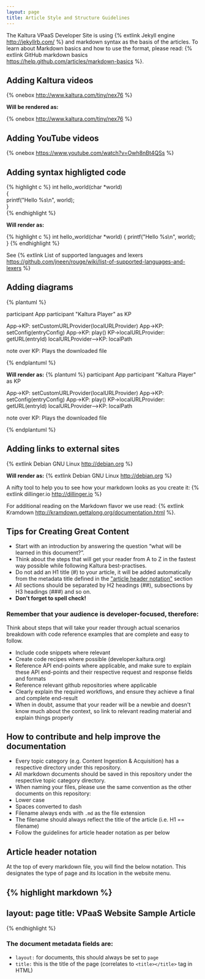 ```yaml
---
layout: page
title: Article Style and Structure Guidelines
---
```


The Kaltura VPaaS Developer Site is using {% extlink Jekyll engine http://jekyllrb.com/ %} and markdown syntax as the basis of the articles.
To learn about Markdown basics and how to use the format, please read: {% extlink GitHub markdown basics https://help.github.com/articles/markdown-basics %}.


## Adding Kaltura videos 
&#123;% onebox http://www.kaltura.com/tiny/nex76 %&#125;

**Will be rendered as:**


{% onebox http://www.kaltura.com/tiny/nex76 %}


## Adding YouTube videos 
&#123;% onebox https://www.youtube.com/watch?v=Owh8nBt4QSs %&#125;

## Adding syntax highligted code

&#123;% highlight c %&#125;
int hello_world(char *world)  
{  
    printf("Hello %s\n", world);  
}  
&#123;% endhighlight %&#125;

**Will render as:**

{% highlight c %}
int hello_world(char *world)
{
    printf("Hello %s\n", world);
}
{% endhighlight %}

See {% extlink List of supported languages and lexers https://github.com/jneen/rouge/wiki/list-of-supported-languages-and-lexers %}


## Adding diagrams
&#123;% plantuml %&#125;

participant App
participant "Kaltura Player" as KP

App->KP: setCustomURLProvider(localURLProvider)
App->KP: setConfig(entryConfig)
App->KP: play()
KP->localURLProvider: getURL(entryId)
localURLProvider-->KP: localPath

note over KP: Plays the downloaded file

&#123;% endplantuml %&#125;

**Will render as:**
{% plantuml %}
participant App
participant "Kaltura Player" as KP

App->KP: setCustomURLProvider(localURLProvider)
App->KP: setConfig(entryConfig)
App->KP: play()
KP->localURLProvider: getURL(entryId)
localURLProvider-->KP: localPath

note over KP: Plays the downloaded file

{% endplantuml %}

## Adding links to external sites
&#123;% extlink Debian GNU Linux http://debian.org %&#125;

**Will render as:**
{% extlink Debian GNU Linux http://debian.org %}

A nifty tool to help you to see how your markdown looks as you create it: {% extlink dillinger.io http://dillinger.io %}

For additional reading on the Markdown flavor we use read: {% extlink Kramdown http://kramdown.gettalong.org/documentation.html %}.

## Tips for Creating Great Content

* Start with an introduction by answering the question “what will be learned in this document?”.
* Think about the steps that will get your reader from A to Z in the fastest way possible while following Kaltura best-practises.
* Do not add an H1 title (#) to your article, it will be added automatically from the metadata title defined in the ["article header notation"](#header-notation) section
* All sections should be separated by H2 headings (##), subsections by H3 headings (###) and so on.
* **Don't forget to spell check!**

### Remember that your audience is developer-focused, therefore:

Think about steps that will take your reader through actual scenarios breakdown with code reference examples that are complete and easy to follow.

* Include code snippets where relevant
* Create code recipes where possible (developer.kaltura.org)
* Reference API end-points where applicable, and make sure to explain these API end-points and their respective request and response fields and formats 
* Reference relevant github repositories where applicable
* Clearly explain the required workflows, and ensure they achieve a final and complete end-result
* When in doubt, assume that your reader will be a newbie and doesn't know much about the context, so link to relevant reading material and explain things properly


## How to contribute and help improve the documentation

* Every topic category (e.g. Content Ingestion & Acquisition) has a respective directory under this repository.
* All markdown documents should be saved in this repository under the respective topic category directory.
* When naming your files, please use the same convention as the other documents on this repository:
 * Lower case
 * Spaces converted to dash
 * Filename always ends with `.md` as the file extension
 * The filename should always reflect the title of the article (i.e. H1 == filename)
* Follow the guidelines for article header notation as per below


## <a name="header-notation"></a>Article header notation
At the top of every markdown file, you will find the below notation. This designates the type of page and its location in the website menu.


{% highlight markdown %}
---
layout: page
title: VPaaS Website Sample Article
---

{% endhighlight %}


### The document metadata fields are:  

* `layout:` for documents, this should always be set to `page`
* `title:` this is the title of the page (correlates to `<title></title>` tag in HTML)
